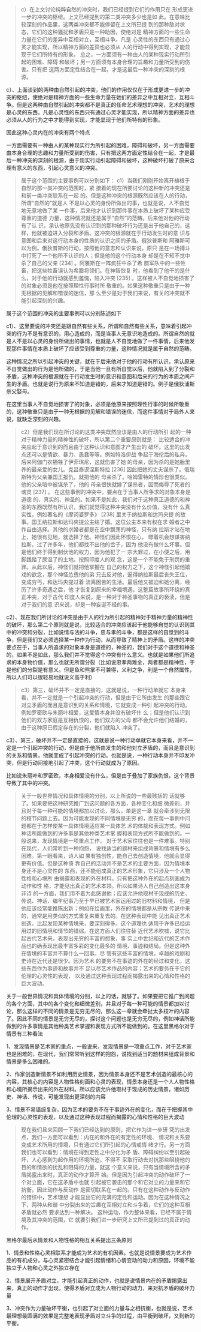 <blockquote data-pid="CdIj5DgA">c）在上⽂讨论纯粹⾃然的冲突时，我们已经提到它们的作⽤只在 形成更进⼀步的冲突的枢纽。上⽂已经提到的第⼆类冲突多少也是如 此。在意味⽐较深刻的作品⾥，这两类冲突都不能停留在上⽂所已提 到的那种敌对状态，它们的这种骚扰和⽭盾只是⼀种助因，使绝对是 精神⽅⾯的⼀些⽣命⼒量在它们的差异中互相对⽴，互相⽃争。凡是 ⼼灵性的东⻄只有通过⼼灵才能实现，所以精神⽅⾯的差异也必须从 ⼈的⾏动中得到实现，才能显现于它们所特有的形象。 总之，⼀⽅⾯须有⼀种由⼈的某种现实⾏动所引起的困难、障碍 和破坏；另⼀⽅⾯须有本⾝合理的旨趣和⼒量所受到的伤害。只有把 这两⽅⾯定性结合在⼀起，才是这最后⼀种冲突的深刻的根源。 </blockquote><p data-pid="wVqyQ4fw">c）、上面谈到的两种由自然引起的冲突，他们的作用仅仅在于形成更进一步的冲突的枢纽，使绝对是精神方面的一些生命力量在她们的差异之中互相对立，互相斗争。但是这两种由自然引起的冲突都不是真正的任命艺术理想的冲突，艺术的理想是心灵的东西，凡是心灵性的东西只有通过心灵才能实现，所以精神方面的差异也必须从人的行为之中才能得到实现，才能显现于他们所特有的形象。</p><p data-pid="Pajv2gxQ">因此这种心灵内在的冲突有两个特点</p><p data-pid="82Lz26U_">一方面需要有一种由人的某种现实行为所引起的困难，障碍和破坏，另一方面需要由本身合理的志趣和力量所受到的伤害，只有把这两方面定性结合在一起，才是最后一种冲突的深刻的根源，由于现实行动引起障碍和破坏，这种破坏打破了原来合理有意义的东西，引起心灵意义的冲突。</p><blockquote data-pid="y85G_zCm">属于这个范围的主要事例可以分别如下： c1）当我们刚刚开始离开植根于⾃然的那⼀类冲突的范围时，紧 接着的现在所要讨论的这种新的冲突还是和前⼀类冲突联系在⼀起 的。但是这种冲突的根源既然应该在⼈的⾏动，所谓“⾃然的”就是⼈ 不是以⼼灵的⾝份所做出的事，也就是说，⼈不⾃觉地⽆意地做了某 ⼀件事，后来他才认识到那件事在本质上破坏了某种应受尊重的道德 ⼒量，这种情况就还是属于“⾃然”的范畴。后来他对他的⾏动有了认 识，承认他原先没有认识到的那种破坏⾏为还是出于他⾃⼰的，这 样，他就被迫进⼊分裂和⽭盾。这冲突的根源就在于⾏动发⽣时的意 识与意图和后来对这⾏动本⾝的性质的认识之间的⽭盾。俄狄普斯和 阿雅斯可以为例。俄狄普斯的⾏动，按照他的意志和认识来说，原只 是在⼀场搏⽃中打死了⼀个他所不认识的⼈；但是他的这个⾏动本⾝ 却是在不知不觉中杀了⾃⼰的⽗亲 [234] 。阿雅斯在⼀阵疯狂中杀了希 腊军队中的⼀些牲畜，把这些牲畜误认为希腊将领们。在神智恢复 时，他看到了他⼲的是什么，对于他的⾏动就感到羞愧，陷⼊冲突 [235] 。这样被⼈不⾃觉地损害了的对象必须是他在按照理性⾏事时所 敬重的。如果这种敬重只是由于⼀种⽆根据的⻅解和错误的迷信，那 么⾄少是对于我们来说，有关的冲突就不能引起深刻的兴趣。</blockquote><p data-pid="o6hX7hFF">属于这个范围的冲突的主要事例可以分别陈述如下</p><p data-pid="cmxQPMAJ">c1）、这里要说的冲突还是跟自然有些关系，所谓和自然有些关系，意味着引起冲突的行为不是有意识的，用心造成的，而是当事人无意识地造成的。所谓自然的就是人不是以心灵的身份所做出的事情，也就是人不自觉地做了一件事情，后来他发现那件事情在本质上破坏了应该受到尊重的力量，这种情况就是属于自然的范畴。</p><p data-pid="aIXH9qta">这种情况之所以引起冲突的关键，就在于后来他对于他的行动有所认识，承认原来不自觉做出的行为是他所做的，于是当他一旦有所自觉以后，他就陷入到了分裂和矛盾，这种冲突的根源就在于行动发生时的意识和意图和后来的行为的本质之间产生的矛盾。也就是说行为原来不知道是错的，后来才知道是错的。例子是俄狄浦斯杀父娶母。</p><p data-pid="CmaEjMaV">在这里当事人不自觉地损害了的对象，必须是他原来按照理性行事的时候所敬重的，这种敬重只是由于一种无根据的见解和错误的迷信，而这件事情对于局外人来说，就缺乏深刻的兴趣。</p><blockquote data-pid="JUzH0AFy">c2）但是我们现在所讨论的这类冲突既然应该是由⼈的⾏动所引 起的⼀种对于精神⼒量的精神性的破坏，所以第⼆个重要原则就是： ⽐较适合的冲突应起于意识到的⽽且由于这种认识和意图才产⽣出的 破坏。这⾥的出发点还可以是情欲、暴⼒、愚蠢等等。例如特洛伊战 争起于海伦后的私奔。后来阿伽门农牺牲了伊菲琪尼，这就伤害了她 的⺟亲，因为杀的是她胎⾥养的最亲爱的⼥⼉。克吕泰谟涅斯特拉 [236] 因此把她的丈夫谋杀了。俄瑞斯特为⽗亲兼国王报仇，就把他的 ⺟亲杀了。哈姆雷特的情形也很类似。他的⽗亲暗中被谋杀了，他的 ⺟亲很快就嫁了谋杀者，因⽽侮辱了死者的魂灵 [237] 。 在这些事例的冲突中，要点在于当事⼈所争求的对象本⾝是道德 的、真实的、神圣的。如果不是如此，我们对于这种真正道德的和神 圣的东⻄既然有所认识，我们就觉得这种冲突没有什么价值，没有什 么真实性，例如著名的《摩诃婆罗多》 [238] ⾥关于纳拉斯和达玛央提 的故事。国王纳拉斯和达玛央提公主结了婚。这位公主本来有权在求 婚者之中作⾃由选择。其他的求婚者都是在空中飘荡的神怪，只有纳 拉斯才站在地上，她很有⻅地，就选择了他。神怪们因此怀恨在⼼， 瞟着机会想谋害纳拉斯。过了许多年，他们都找不出他的岔⼦，因为 他没有做什么坏事。但是他们终于得到制伏他的权⼒，因为他犯了⼀ 宗⼤罪过，在⼩便之后，⽤脚践踏了尿湿了的⼟地。按照印度⼈的观 念，这是⼀个不能免于刑罚的重罪。从此以后，神怪们就把他掌握在 ⾃⼰的权⼒之下，这个神怪引起他嬉戏的欲念，那个神怪怂恿他的弟 兄去反对他，逼得纳拉斯最后丧失王位，变成穷丐，和达玛央提过着 流离困苦的⽣活。最后他⼜被迫和她分离，经历了许多奇遇之后，他 才恢复到原来的幸福境遇。这整篇故事所环绕的真正冲突，对于古代 印度⼈来说，是⼀种对于神圣事物的真正的亵渎，但是对于我们的意 识来说，却是⼀种妄诞不经的事。</blockquote><p data-pid="duAklwvO">c2）、现在我们所讨论的冲突是由于人的行为所引起的精神对于精神力量的精神性的破坏，那么第二个原则就是说，比较适合的冲突应该起于他能够自觉的认识到其中的冲突和分裂，比如说情与法的斗争，忠与孝的斗争，都是这样的自觉到的斗争，但是我们又必须选择某一种作为行动，从而导致了精神上的矛盾。这样的冲突要点在于，当事人所追求的对象本身是道德的，神圣的，我们对于这个道德和神圣的，如果不是如此，那么我们并不觉得这个冲突有什么意义。也就是如果他们所追求的本身物价值，那么也就无所谓分裂（比如说忠孝两难全，两者都是精神性，于是他们的分裂是有意义。但是鱼和熊掌不可兼得，义利之争，利是一个自然属性，所以人们可以很轻易地就说义高于利）</p><blockquote data-pid="O0eRiJ-1">c3）第三，破坏并不⼀定是直接的，这就是说，⼀种⾏动单就它 本⾝来看，并不⼀定就是⼀个引起冲突的⾏动，但是由于它所由发⽣ 的那些跟它对⽴⽭盾的⽽且是意识到的关系和情境，它就变成⼀种引 起冲突的⾏动。例如罗密欧与朱丽叶相爱，这爱情本⾝并没有破坏什 么；但是他们认识到他们的双⽅家庭是互相仇恨的，他们双⽅的⽗⺟ 都不会允许他们结婚的，由于这种原已假定存在的分裂，他们就陷⼊ 冲突了。</blockquote><p data-pid="VqgnblVZ">c3）、第三，破坏并不一定是直接的，这就是说一种行动单就它本身来看，并不一定是一个引起冲突的行动，但是由于他所由发生的和他对立矛盾的，而且是意识到的关系和情景，他就变成了引起冲突的行动。也就是说，一种行动本身并不印发冲突，但是行动间接地引起了冲突，这个行动就成为了原因。</p><p data-pid="kNP7YPOu">比如说朱丽叶和罗密欧，本身相爱没有什么，但是由于叠加了家族仇恨，这个背景导致了其中的冲突。</p><blockquote data-pid="LCqyweUH">关于⼀般世界情况和具体情境的分别，以上所说的⼀些最赅括的 话就够了。如果要把这种研究推⼴到这问题的各⽅⾯，各种变化和细 微差别，并且对于每⼀种可能的情境都加以讨论，那么，单是这⼀章 就会牵涉到⽆限的枝节问题上去。因为可能发现的不同情境是⽆穷 的，⽽在每⼀事例中问题都在于怎样使某⼀具体情境适应某⼀具体艺 术的体裁和表现⽅式。例如神话所能做到的许多事是其他种类艺术掌 握和表现⽅式所不能做到的。⼀般说来，发现情境是⼀项重点⼯作， 对于艺术家往往也是⼀件难事。特别在现代，⼈们常听到⼀种抱怨， 说找适当的题材来组成背景和情境有多么困难。第⼀眼看来，诗⼈如 果有独创性，能⾃⼰去创造情境，他就会显得更有价值。但是这种倚 靠⾃⼰的活动并不是艺术的主要⽅⾯，因为情境本⾝还不是⼼灵性的 东⻄，还不能组成真正的艺术形象，它只涉及⼀个⼈物性格和⼼境所 由揭露和表现的外在材料。只有把这种外在的起点刻画成为动作和性 格，才能⻅出真正的艺术本领。所以如果诗⼈⾃⼰创造出这本⾝⾮诗 的⼀⽅⾯，我们⽤不着为此感谢他；应该允许他取材于现成的历史、 传说、神话、编年纪事乃⾄于早已被艺术家运⽤过的旧材料和情境， 但是他应该经常能推陈出新；例如在绘画⾥，外在的情境都是从宗教 传说中来的，通常是⽤类似的⽅式重复来重复去的。在这种表现中能 ⻅出真正艺术创造，⽐起发现某种情境来，要深刻得多。这个道理也 适⽤于许多已经运⽤过的旧情境和情节的错综。在这⽅⾯⼈们往往替 近代艺术吹嘘，说它⽐起古代艺术来，表现出⽆穷的丰富的想象，事 实上中世纪和近代的艺术作品也的确表现出最丰富多彩的变化最多的 情境、事迹和结局。但是这种外在情境的丰富并不算什么⼀回事。尽 管有这些丰富的情境，卓越的戏剧和史诗在近代还是很少。因为艺术 的要务不在事迹的外在的经过和变化，这些东⻄作为事迹和故事并不 ⾜以尽艺术作品的内容；艺术的要务在于它的伦理的⼼灵性的表现， 以及通过这种表现过程⽽揭露出来的⼼情和性格的巨⼤波动。 </blockquote><p data-pid="MNUFoFf4">关于一般世界情况和具体情境的分别，以上的话，就够了。如果要把它推广到问题的各个方面，其中的各个变化和细微差别，并且对于每一种可能的情景都加以讨论，那么这样的不同的情景是无穷无尽的，那么这一章就会牵扯太多枝叶的内容了。因此不同的情景是无穷无尽的，探讨这个问题也是无穷无尽的，例如神话所能做到的许多事情是其他种类艺术掌握和表现方式所不能做到的。在这里黑格尔对于情景有三种看法</p><p data-pid="umZ2MYP-">1、发现情景是艺术家的重点，一般说来，发现情景是一项重点工作，对于艺术家也是困难的，在现代，我们常常听到这样的抱怨，说找到适当的题材来组成背景和情景是多么困难的。</p><p data-pid="ezFwnYiX">2、作家创造新情景不如利用历史情景，因为情景本身还不是艺术创造的最核心的内容，其核心的内容是人物性格刻画和心灵的表现，情景本身还是一个人人物性格和心境所揭示出来的外在材料。所以应该允许他取材于现成的历史情景，诸如历史、神话、传说，可能发现出更深刻的内容</p><p data-pid="YrafLeMw">3、情景不易错综复杂，因为艺术的要务不在于事迹外在的变化，而在于把握其中伦理的心灵性的表现，以及通过这种表现过程而揭露的心情和性格的巨大波动</p><blockquote data-pid="FTGs2BS2">现在我们且来回顾⼀下我们已经达到的原则，把它作为进⼀步研 究的出发点，我们⼀⽅⾯可以看到：内在的和外在的有定性的环境、 情况和关系要变成艺术所⽤的情境，只有通过它们所引起的⼼情或情 绪才⾏。另⼀⽅⾯我们也可以看到：情境在得到定性之中分化为⽭ 盾、障碍纠纷以⾄引起破坏，⼈⼼感到为起作⽤的环境所迫，不得不 采取⾏动去对抗那些阻挠他的⽬的和情欲的扰乱和阻碍的⼒量，就这 个意义来说，只有当情境所含的⽭盾揭露出来时，真正的动作才算开 始。但是因为引起冲突的动作破坏了⼀个对⽴⾯，它在这⽭盾中也就 引起被它袭击的那个和它对⽴的⼒量来和它抗衡，因此动作与反动作 是密切联系在⼀起的。只有在这种动作与反动作的错综中，艺术理想 才能显出它的完满的定性和运动。因为在这种情况之下，两种从和谐 中分裂出来的旨趣在互相对⽴和⽃争着，它们的这种互相⽭盾就必然 要求达到⼀种解决。 这种运动，作为整体来看，已经不属于情境及其冲突的范围，它 就要引我们进⼀步研究上⽂所已提到过的真正的动作。</blockquote><p data-pid="y39Mjzn6">黑格尔最后从情景和人物性格的相互关系提出三条原则</p><p data-pid="wszqblZ0">1、情景和性格心灵相联系才能成为艺术的有机因素。也就是说情景要成为艺术作品的有机成分，与心灵紧密结合才能引起情绪和心情变动的动力和原因，环境不能独立于人物和心灵之外独立存在</p><p data-pid="ad5Jimnf">2、情景展开矛盾对立，才能引起真正的动作，也就是说情景内在的矛盾揭露出来，真正的动作才出现，使得矛盾对立成为人物行动的动力，来对抗矛盾的破坏力量</p><p data-pid="5ikAZt0e">3、冲突作为力量破坏平衡，也引起了对立面的力量与之相抗衡，也就是说，艺术最理想最圆满的效果是完整地表现矛盾对立斗争的过程，由平衡到破坏，又到新的平衡。</p>